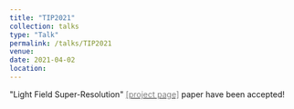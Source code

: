 ```yaml
---
title: "TIP2021"
collection: talks
type: "Talk"
permalink: /talks/TIP2021
venue: 
date: 2021-04-02
location: 
---
```


"Light Field Super-Resolution" [<span style="color:grey">[project page]</span>](http://mcl.korea.ac.kr/ksko_tip2021/index.html) paper have been accepted!
